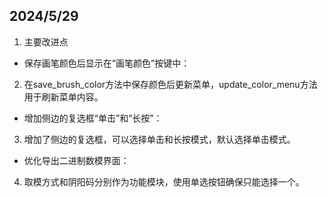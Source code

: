 ## 2024/5/29
1. 主要改进点
- 保存画笔颜色后显示在“画笔颜色”按键中：

2. 在save_brush_color方法中保存颜色后更新菜单，update_color_menu方法用于刷新菜单内容。
- 增加侧边的复选框“单击”和“长按”：

3. 增加了侧边的复选框，可以选择单击和长按模式，默认选择单击模式。
- 优化导出二进制数模界面：

4. 取模方式和阴阳码分别作为功能模块，使用单选按钮确保只能选择一个。